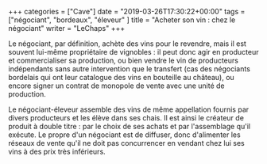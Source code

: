+++
categories = ["Cave"]
date = "2019-03-26T17:30:22+00:00"
tags = ["négociant", "bordeaux", "éleveur" ]
title = "Acheter son vin : chez le négociant"
writer = "LeChaps"
+++

Le négociant, par définition, achète des vins pour le revendre, mais il est souvent lui-même propriétaire de vignobles : il peut donc agir en producteur et commercialiser sa production, ou bien vendre le vin de producteurs indépendants sans autre intervention que le transfert (cas des négociants bordelais qui ont leur catalogue des vins en bouteille au château), ou encore signer un contrat de monopole de vente avec une unité de production.  

Le négociant-éleveur assemble des vins de même appellation fournis par divers producteurs et les élève dans ses chais. Il est ainsi le créateur de produit à double titre : par le choix de ses achats et par l'assemblage qu'il exécute. Le propre d'un négociant est de diffuser, donc d'alimenter les réseaux de vente qu'il ne doit pas concurrencer en vendant chez lui ses vins à des prix très inférieurs.